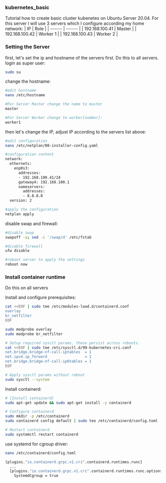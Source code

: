 ### kubernetes_basic
Tutorial how to create basic cluster kubenetes on Ubuntu Server 20.04.
For this server I will use 3 servers which I configure according my home network:
| IP | Role |
| ------ | ------ |
| 192.168.100.41 | Master |
| 192.168.100.42 | Worker 1 |
| 192.168.100.43 | Worker 2 |


### Setting the Server
first, let's set the ip and hostname of the servers first. Do this to all servers.
login as super user:
```sh
sudo su
```
change the hostname:
```sh
#edit hostname
nano /etc/hostname

#For Server Master change the name to master 
master

#For Server Worker change to worker[number]:
worker1
```
then let's change the IP, adjust IP according to the servers list above:
```sh
#edit configuration
nano /etc/netplan/00-installer-config.yaml

#configuration content
network:
  ethernets:
    enp0s3:
      addresses:
      - 192.168.100.41/24
      gateway4: 192.168.100.1
      nameservers:
        addresses:
        - 8.8.8.8
  version: 2

#apply the configuration
netplan apply
```
disable swap and firewall:
```sh
#disable swap
swapoff -a; sed -i '/swap/d' /etc/fstab

#disable firewall
ufw disable

#reboot server to apply the settings
reboot now
```
### Install container runtime
Do this on all servers

Install and configure prerequisites:
```sh
cat <<EOF | sudo tee /etc/modules-load.d/containerd.conf
overlay
br_netfilter
EOF

sudo modprobe overlay
sudo modprobe br_netfilter

# Setup required sysctl params, these persist across reboots.
cat <<EOF | sudo tee /etc/sysctl.d/99-kubernetes-cri.conf
net.bridge.bridge-nf-call-iptables  = 1
net.ipv4.ip_forward                 = 1
net.bridge.bridge-nf-call-ip6tables = 1
EOF

# Apply sysctl params without reboot
sudo sysctl --system
```
Install containerd:
```sh
# (Install containerd)
sudo apt-get update && sudo apt-get install -y containerd

# Configure containerd
sudo mkdir -p /etc/containerd
sudo containerd config default | sudo tee /etc/containerd/config.toml

# Restart containerd
sudo systemctl restart containerd
```
use systemd for cgroup driver:
```sh
nano /etc/containerd/config.toml

[plugins."io.containerd.grpc.v1.cri".containerd.runtimes.runc]
  ...
  [plugins."io.containerd.grpc.v1.cri".containerd.runtimes.runc.options]
    SystemdCgroup = true
```
